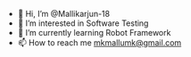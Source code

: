 - 👋 Hi, I’m @Mallikarjun-18
- 👀 I’m interested in Software Testing
- 🌱 I’m currently learning Robot Framework
- 📫 How to reach me mkmallumk@gmail.com

<!---
Mallikarjun-18/Mallikarjun-18 is a ✨ special ✨ repository because its `README.md` (this file) appears on your GitHub profile.
You can click the Preview link to take a look at your changes.
--->
